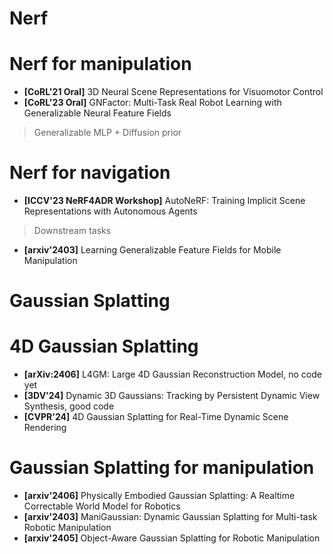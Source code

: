 # Nerf


# Nerf for manipulation

* **[CoRL'21 Oral]** 3D Neural Scene Representations for Visuomotor Control
* **[CoRL'23 Oral]** GNFactor: Multi-Task Real Robot Learning with Generalizable Neural Feature Fields
> Generalizable MLP + Diffusion prior

# Nerf for navigation

* **[ICCV'23 NeRF4ADR Workshop]** AutoNeRF: Training Implicit Scene Representations with Autonomous Agents
> Downstream tasks
* **[arxiv'2403]** Learning Generalizable Feature Fields for Mobile Manipulation


# Gaussian Splatting


# 4D Gaussian Splatting

* **[arXiv:2406]** L4GM: Large 4D Gaussian Reconstruction Model, no code yet
* **[3DV'24]** Dynamic 3D Gaussians: Tracking by Persistent Dynamic View Synthesis, good code
* **[CVPR'24]** 4D Gaussian Splatting for Real-Time Dynamic Scene Rendering



# Gaussian Splatting for manipulation

* **[arxiv'2406]** Physically Embodied Gaussian Splatting: A Realtime Correctable World Model for Robotics
* **[arxiv'2403]** ManiGaussian: Dynamic Gaussian Splatting for Multi-task Robotic Manipulation
* **[arxiv'2405]** Object-Aware Gaussian Splatting for Robotic Manipulation
